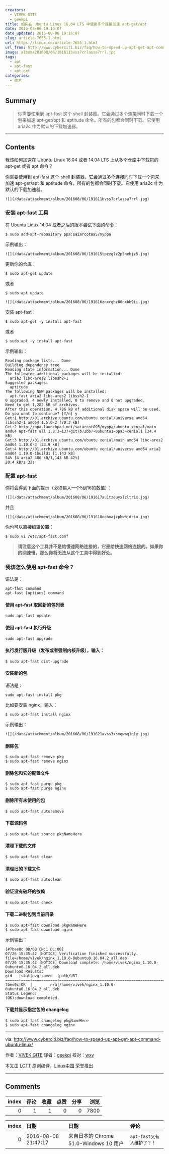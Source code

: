 ```yaml
---
creators:
  - VIVEK GITE
  - geekpi
title: 如何在 Ubuntu Linux 16.04 LTS 中使用多个连接加速 apt-get/apt
date: 2016-08-06 19:16:07
date_updated: 2016-08-06 19:16:07
slug: article-7655-1.html
url: https://linux.cn/article-7655-1.html
url_from: http://www.cyberciti.biz/faq/how-to-speed-up-apt-get-apt-command-ubuntu-linux/
image: album/201608/06/191611bvss7crlassa7rrl.jpg
tags:
  - apt
  - apt-fast
  - apt-get
categories:
  - 技术
---
```


## Summary

> 你需要使用到 apt-fast 这个 shell 封装器。它会通过多个连接同时下载一个包来加速 apt-get/apt 和 aptitude 命令。所有的包都会同时下载。它使用 aria2c 作为默认的下载加速器。

***

<!-- more -->

## Contents

我该如何加速在 Ubuntu Linux 16.04 或者 14.04 LTS 上从多个仓库中下载包的 apt-get 或者 apt 命令？

你需要使用到 apt-fast 这个 shell 封装器。它会通过多个连接同时下载一个包来加速 apt-get/apt 和 aptitude 命令。所有的包都会同时下载。它使用 aria2c 作为默认的下载加速器。

`![](/data/attachment/album/201608/06/191611bvss7crlassa7rrl.jpg)`

### 安装 apt-fast 工具

在 Ubuntu Linux 14.04 或者之后的版本尝试下面的命令：

```shell
$ sudo add-apt-repository ppa:saiarcot895/myppa
```

示例输出：

`![](/data/attachment/album/201608/06/191615tpzzglz2p5nebjz5.jpg)`

更新你的仓库：

```shell
$ sudo apt-get update
```

或者

```shell
$ sudo apt update
```

`![](/data/attachment/album/201608/06/191616znxrghz00nxbb9ii.jpg)`

安装 apt-fast：

```shell
$ sudo apt-get -y install apt-fast
```

或者

```shell
$ sudo apt -y install apt-fast
```

示例输出：

```shell
Reading package lists... Done
Building dependency tree
Reading state information... Done
The following additional packages will be installed:
  aria2 libc-ares2 libssh2-1
Suggested packages:
  aptitude
The following NEW packages will be installed:
  apt-fast aria2 libc-ares2 libssh2-1
0 upgraded, 4 newly installed, 0 to remove and 0 not upgraded.
Need to get 1,282 kB of archives.
After this operation, 4,786 kB of additional disk space will be used.
Do you want to continue? [Y/n] y
Get:1 http://01.archive.ubuntu.com/ubuntu xenial/universe amd64 libssh2-1 amd64 1.5.0-2 [70.3 kB]
Get:2 http://ppa.launchpad.net/saiarcot895/myppa/ubuntu xenial/main amd64 apt-fast all 1.8.3~137+git7b72bb7-0ubuntu1~ppa3~xenial1 [34.4 kB]
Get:3 http://01.archive.ubuntu.com/ubuntu xenial/main amd64 libc-ares2 amd64 1.10.0-3 [33.9 kB]
Get:4 http://01.archive.ubuntu.com/ubuntu xenial/universe amd64 aria2 amd64 1.19.0-1build1 [1,143 kB]
54% [4 aria2 486 kB/1,143 kB 42%]                                    20.4 kB/s 32s
```

### 配置 apt-fast

你将会得到下面的提示（必须输入一个5到16的数值）：

`![](/data/attachment/album/201608/06/191617au1tzeuyxlzltr1x.jpg)`

并且

`![](/data/attachment/album/201608/06/191618oohoajzphwhjdcio.jpg)`

你也可以直接编辑设置：

```shell
$ sudo vi /etc/apt-fast.conf
```

> 
> **请注意这个工具并不是给慢速网络连接的，它是给快速网络连接的。如果你的网速慢，那么你将无法从这个工具中得到好处。**
> 
> 
> 

### 我该怎么使用 apt-fast 命令？

语法是：

```shell
apt-fast command
apt-fast [options] command
```

#### 使用 apt-fast 取回新的包列表

```shell
sudo apt-fast update
```

#### 使用 apt-fast 执行升级

```shell
sudo apt-fast upgrade
```

#### 执行发行版升级（发布或者强制内核升级），输入：

```shell
$ sudo apt-fast dist-upgrade
```

#### 安装新的包

语法是：

```shell
sudo apt-fast install pkg
```

比如要安装 nginx，输入：

```shell
$ sudo apt-fast install nginx
```

示例输出：

`![](/data/attachment/album/201608/06/191621avss3xsxqwaq1q1y.jpg)`

#### 删除包

```shell
$ sudo apt-fast remove pkg
$ sudo apt-fast remove nginx
```

#### 删除包和它的配置文件

```shell
$ sudo apt-fast purge pkg
$ sudo apt-fast purge nginx
```

#### 删除所有未使用的包

```shell
$ sudo apt-fast autoremove
```

#### 下载源码包

```shell
$ sudo apt-fast source pkgNameHere
```

#### 清理下载的文件

```shell
$ sudo apt-fast clean
```

#### 清理旧的下载文件

```shell
$ sudo apt-fast autoclean
```

#### 验证没有破坏的依赖

```shell
$ sudo apt-fast check
```

#### 下载二进制包到当前目录

```shell
$ sudo apt-fast download pkgNameHere
$ sudo apt-fast download nginx
```

示例输出：

```shell
[#7bee0c 0B/0B CN:1 DL:0B]
07/26 15:35:42 [NOTICE] Verification finished successfully. file=/home/vivek/nginx_1.10.0-0ubuntu0.16.04.2_all.deb
07/26 15:35:42 [NOTICE] Download complete: /home/vivek/nginx_1.10.0-0ubuntu0.16.04.2_all.deb
Download Results:
gid   |stat|avg speed  |path/URI
======+====+===========+=======================================================
7bee0c|OK  |        n/a|/home/vivek/nginx_1.10.0-0ubuntu0.16.04.2_all.deb
Status Legend:
(OK):download completed.
```

#### 下载并显示指定包的 changelog

```shell
$ sudo apt-fast changelog pkgNameHere
$ sudo apt-fast changelog nginx
```

---

via: <http://www.cyberciti.biz/faq/how-to-speed-up-apt-get-apt-command-ubuntu-linux/>

作者：[VIVEK GITE](http://www.cyberciti.biz/tips/about-us) 译者：[geekpi](https://github.com/geekpi) 校对：[wxy](https://github.com/wxy)

本文由 [LCTT](https://github.com/LCTT/TranslateProject) 原创编译，[Linux中国](https://linux.cn/) 荣誉推出

***

## Comments


|   index |   评论 |   收藏 |   点赞 |   分享 |   浏览 |
|--------:|-------:|-------:|-------:|-------:|-------:|
|       0 |      1 |      1 |      0 |      0 |   7800 |

|   index | 日期                | 日期                                   | 评论                       |
|--------:|:--------------------|:---------------------------------------|:---------------------------|
|       0 | 2016-08-08 21:47:17 | 来自日本的 Chrome 51.0-Windows 10 用户 | `apt-fast又有人维护了？！` |
